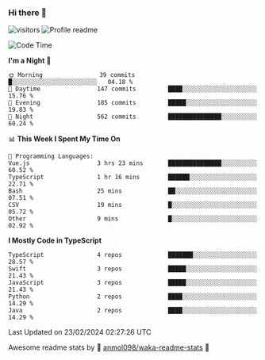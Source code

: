 ### Hi there 👋  
![visitors](https://visitor-badge.laobi.icu/badge?page_id=leverglowh) ![Profile readme](https://github.com/leverglowh/leverglowh/workflows/Profile%20readme/badge.svg?branch=master)

<!--START_SECTION:waka-->
![Code Time](http://img.shields.io/badge/Code%20Time-2%2C638%20hrs%2036%20mins-blue)

**I'm a Night 🦉** 

```text
🌞 Morning                39 commits          █░░░░░░░░░░░░░░░░░░░░░░░░   04.18 % 
🌆 Daytime                147 commits         ████░░░░░░░░░░░░░░░░░░░░░   15.76 % 
🌃 Evening                185 commits         █████░░░░░░░░░░░░░░░░░░░░   19.83 % 
🌙 Night                  562 commits         ███████████████░░░░░░░░░░   60.24 % 
```


📊 **This Week I Spent My Time On** 

```text
💬 Programming Languages: 
Vue.js                   3 hrs 23 mins       ███████████████░░░░░░░░░░   60.52 % 
TypeScript               1 hr 16 mins        ██████░░░░░░░░░░░░░░░░░░░   22.71 % 
Bash                     25 mins             ██░░░░░░░░░░░░░░░░░░░░░░░   07.51 % 
CSV                      19 mins             █░░░░░░░░░░░░░░░░░░░░░░░░   05.72 % 
Other                    9 mins              █░░░░░░░░░░░░░░░░░░░░░░░░   02.92 % 
```

**I Mostly Code in TypeScript** 

```text
TypeScript               4 repos             ███████░░░░░░░░░░░░░░░░░░   28.57 % 
Swift                    3 repos             █████░░░░░░░░░░░░░░░░░░░░   21.43 % 
JavaScript               3 repos             █████░░░░░░░░░░░░░░░░░░░░   21.43 % 
Python                   2 repos             ████░░░░░░░░░░░░░░░░░░░░░   14.29 % 
Java                     2 repos             ████░░░░░░░░░░░░░░░░░░░░░   14.29 % 
```




 Last Updated on 23/02/2024 02:27:26 UTC
<!--END_SECTION:waka-->


Awesome readme stats by :star2: [anmol098/waka-readme-stats](https://github.com/anmol098/waka-readme-stats) :star2:
